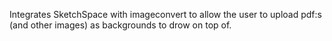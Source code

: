 Integrates SketchSpace with imageconvert to allow the user to upload pdf:s (and other images) as backgrounds to drow on top of.
